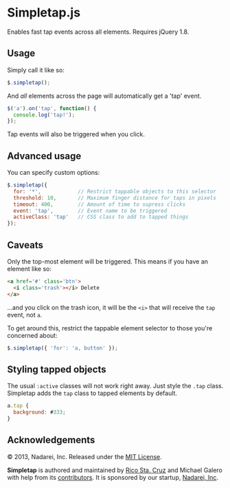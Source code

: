 Simpletap.js
============

Enables fast tap events across all elements. Requires jQuery 1.8.

Usage
-----

Simply call it like so:

``` javascript
$.simpletap();
```

And *all* elements across the page will automatically get a 'tap' event.

``` javascript
$('a').on('tap', function() {
  console.log('tap!');
});
```

Tap events will also be triggered when you click.

Advanced usage
--------------

You can specify custom options:

``` javascript
$.simpletap({
  for: '*',            // Restrict tappable objects to this selector
  threshold: 10,       // Maximum finger distance for taps in pixels
  timeout: 400,        // Amount of time to supress clicks
  event: 'tap',        // Event name to be triggered
  activeClass: 'tap'   // CSS class to add to tapped things
});
```

Caveats
-------

Only the top-most element will be triggered. This means if you have an
element like so:

``` html
<a href='#' class='btn'>
  <i class='trash'></i> Delete
</a>
```

...and you click on the trash icon, it will be the `<i>` that will receive
the `tap` event, not `a`.

To get around this, restrict the tappable element selector to those you're
concerned about:

``` javascript
$.simpletap({ 'for': 'a, button' });
```

Styling tapped objects
----------------------

The usual `:active` classes will not work right away. Just style the `.tap`
class. Simpletap adds the `tap` class to tapped elements by default.

``` javascript
a.tap {
  background: #333;
}
```

Acknowledgements
----------------

© 2013, Nadarei, Inc. Released under the [MIT 
License](http://www.opensource.org/licenses/mit-license.php).

**Simpletap** is authored and maintained by [Rico Sta. Cruz][rsc] and Michael
Galero with help from its [contributors][c]. It is sponsored by our startup, 
       [Nadarei, Inc][nd].

[rsc]: http://ricostacruz.com
[c]:   http://github.com/nadarei/simpletap.js/contributors
[nd]:  http://nadarei.co
